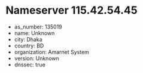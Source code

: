 # Nameserver 115.42.54.45

* as_number: 135019
* name: Unknown
* city: Dhaka
* country: BD
* organization: Amarnet System
* version: Unknown
* dnssec: true
